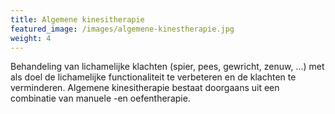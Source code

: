 ```yaml
---
title: Algemene kinesitherapie
featured_image: /images/algemene-kinestherapie.jpg
weight: 4
---
```

Behandeling van lichamelijke klachten (spier, pees, gewricht, zenuw, ...) met als doel de lichamelijke functionaliteit te verbeteren en de klachten te verminderen. Algemene kinesitherapie bestaat doorgaans uit een combinatie van manuele -en oefentherapie.
